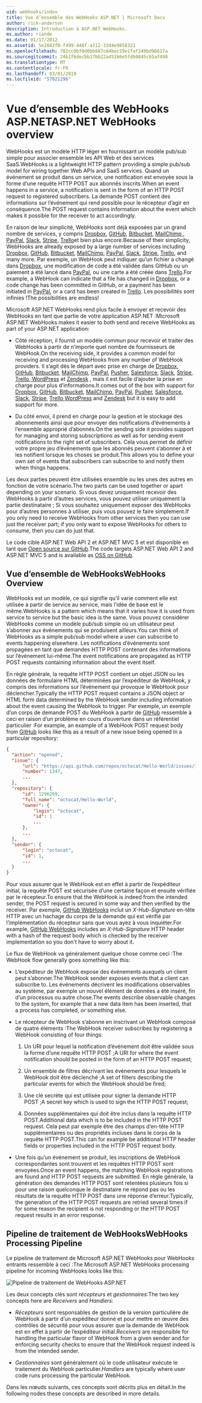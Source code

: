 ```yaml
---
uid: webhooks/index
title: Vue d’ensemble des WebHooks ASP.NET | Microsoft Docs
author: rick-anderson
description: Introduction à ASP.NET WebHooks.
ms.author: riande
ms.date: 01/17/2012
ms.assetid: 5e2843f0-f499-448f-a712-33d4e9858321
ms.openlocfilehash: 702cc0bf0d0bb887c64bec19e1faf249bd96617a
ms.sourcegitcommit: 24b1f6decbb17bb22a45166e5fdb0845c65af498
ms.translationtype: MT
ms.contentlocale: fr-FR
ms.lasthandoff: 03/01/2019
ms.locfileid: "57021296"
---
```

# <a name="aspnet-webhooks-overview"></a><span data-ttu-id="0843a-103">Vue d’ensemble des WebHooks ASP.NET</span><span class="sxs-lookup"><span data-stu-id="0843a-103">ASP.NET WebHooks overview</span></span>

<span data-ttu-id="0843a-104">WebHooks est un modèle HTTP léger en fournissant un modèle pub/sub simple pour associer ensemble les API Web et des services SaaS.</span><span class="sxs-lookup"><span data-stu-id="0843a-104">WebHooks is a lightweight HTTP pattern providing a simple pub/sub model for wiring together Web APIs and SaaS services.</span></span> <span data-ttu-id="0843a-105">Quand un événement se produit dans un service, une notification est envoyée sous la forme d’une requête HTTP POST aux abonnés inscrits.</span><span class="sxs-lookup"><span data-stu-id="0843a-105">When an event happens in a service, a notification is sent in the form of an HTTP POST request to registered subscribers.</span></span> <span data-ttu-id="0843a-106">La demande POST contient des informations sur l’événement qui rend possible pour le récepteur d’agir en conséquence.</span><span class="sxs-lookup"><span data-stu-id="0843a-106">The POST request contains information about the event which makes it possible for the receiver to act accordingly.</span></span>

<span data-ttu-id="0843a-107">En raison de leur simplicité, WebHooks sont déjà exposées par un grand nombre de services, y compris [Dropbox](http://dropbox.com/), [GitHub](http://www.github.com/), [Bitbucket](https://bitbucket.org/), [MailChimp ](http://www.mailchimp.com/), [PayPal](http://www.paypal.com/), [Slack](http://www.slack.com), [Stripe](http://www.stripe.com), [Trello](http://www.trello.com/)et bien plus encore.</span><span class="sxs-lookup"><span data-stu-id="0843a-107">Because of their simplicity, WebHooks are already exposed by a large number of services including [Dropbox](http://dropbox.com/), [GitHub](http://www.github.com/), [Bitbucket](https://bitbucket.org/), [MailChimp](http://www.mailchimp.com/), [PayPal](http://www.paypal.com/), [Slack](http://www.slack.com), [Stripe](http://www.stripe.com), [Trello](http://www.trello.com/), and many more.</span></span> <span data-ttu-id="0843a-108">Par exemple, un WebHook peut indiquer qu’un fichier a changé dans [Dropbox](http://dropbox.com/), une modification de code a été validée dans GitHub ou un paiement a été lancé dans [PayPal](http://www.paypal.com/), ou une carte a été créée dans [ Trello](http://www.trello.com/).</span><span class="sxs-lookup"><span data-stu-id="0843a-108">For example, a WebHook can indicate that a file has changed in [Dropbox](http://dropbox.com/), or a code change has been committed in GitHub, or a payment has been initiated in [PayPal](http://www.paypal.com/), or a card has been created in [Trello](http://www.trello.com/).</span></span> <span data-ttu-id="0843a-109">Les possibilités sont infinies !</span><span class="sxs-lookup"><span data-stu-id="0843a-109">The possibilities are endless!</span></span>

<span data-ttu-id="0843a-110">Microsoft ASP.NET WebHooks rend plus facile à envoyer et recevoir des WebHooks en tant que partie de votre application ASP.NET :</span><span class="sxs-lookup"><span data-stu-id="0843a-110">Microsoft ASP.NET WebHooks makes it easier to both send and receive WebHooks as part of your ASP.NET application:</span></span>

* <span data-ttu-id="0843a-111">Côté réception, il fournit un modèle commun pour recevoir et traiter des WebHooks à partir de n’importe quel nombre de fournisseurs de WebHook.</span><span class="sxs-lookup"><span data-stu-id="0843a-111">On the receiving side, it provides a common model for receiving and processing WebHooks from any number of WebHook providers.</span></span> <span data-ttu-id="0843a-112">Il s’agit dès le départ avec prise en charge de [Dropbox](http://dropbox.com/), [GitHub](http://www.github.com/), [Bitbucket](https://bitbucket.org/), [MailChimp](http://www.mailchimp.com/), [PayPal](http://www.paypal.com/), [Pusher](http://www.pusher.com), [Salesforce](http://www.salesforce.com), [Slack](http://www.slack.com), [Stripe](http://www.stripe.com), [Trello](http://www.trello.com/),[ WordPress](http://www.wordpress.com) et [Zendesk](https://www.zendesk.com/) , mais il est facile d’ajouter la prise en charge pour plus d’informations.</span><span class="sxs-lookup"><span data-stu-id="0843a-112">It comes out of the box with support for [Dropbox](http://dropbox.com/), [GitHub](http://www.github.com/), [Bitbucket](https://bitbucket.org/), [MailChimp](http://www.mailchimp.com/), [PayPal](http://www.paypal.com/), [Pusher](http://www.pusher.com), [Salesforce](http://www.salesforce.com), [Slack](http://www.slack.com), [Stripe](http://www.stripe.com), [Trello](http://www.trello.com/),[WordPress](http://www.wordpress.com) and [Zendesk](https://www.zendesk.com/) but it is easy to add support for more.</span></span>

* <span data-ttu-id="0843a-113">Du côté envoi, il prend en charge pour la gestion et le stockage des abonnements ainsi que pour envoyer des notifications d’événements à l’ensemble approprié d’abonnés.</span><span class="sxs-lookup"><span data-stu-id="0843a-113">On the sending side it provides support for managing and storing subscriptions as well as for sending event notifications to the right set of subscribers.</span></span> <span data-ttu-id="0843a-114">Cela vous permet de définir votre propre jeu d’événements que les abonnés peuvent s’abonner à et les notifient lorsque les choses se produit.</span><span class="sxs-lookup"><span data-stu-id="0843a-114">This allows you to define your own set of events that subscribers can subscribe to and notify them when things happens.</span></span>

<span data-ttu-id="0843a-115">Les deux parties peuvent être utilisées ensemble ou les unes des autres en fonction de votre scénario.</span><span class="sxs-lookup"><span data-stu-id="0843a-115">The two parts can be used together or apart depending on your scenario.</span></span> <span data-ttu-id="0843a-116">Si vous devez uniquement recevoir des WebHooks à partir d’autres services, vous pouvez utiliser uniquement la partie destinataire ; Si vous souhaitez uniquement exposer des WebHooks pour d’autres personnes à utiliser, puis vous pouvez le faire simplement.</span><span class="sxs-lookup"><span data-stu-id="0843a-116">If you only need to receive WebHooks from other services then you can use just the receiver part; if you only want to expose WebHooks for others to consume, then you can do just that.</span></span>

<span data-ttu-id="0843a-117">Le code cible ASP.NET Web API 2 et ASP.NET MVC 5 et est disponible en tant que [Open source sur GitHub](https://github.com/aspnet/WebHooks).</span><span class="sxs-lookup"><span data-stu-id="0843a-117">The code targets ASP.NET Web API 2 and ASP.NET MVC 5 and is available as [OSS on GitHub](https://github.com/aspnet/WebHooks).</span></span>

## <a name="webhooks-overview"></a><span data-ttu-id="0843a-118">Vue d’ensemble de WebHooks</span><span class="sxs-lookup"><span data-stu-id="0843a-118">WebHooks Overview</span></span>

<span data-ttu-id="0843a-119">WebHooks est un modèle, ce qui signifie qu’il varie comment elle est utilisée à partir de service au service, mais l’idée de base est le même.</span><span class="sxs-lookup"><span data-stu-id="0843a-119">WebHooks is a pattern which means that it varies how it is used from service to service but the basic idea is the same.</span></span> <span data-ttu-id="0843a-120">Vous pouvez considérer WebHooks comme un modèle pub/sub simple où un utilisateur peut s’abonner aux événements qui se produisent ailleurs.</span><span class="sxs-lookup"><span data-stu-id="0843a-120">You can think of WebHooks as a simple pub/sub model where a user can subscribe to events happening elsewhere.</span></span> <span data-ttu-id="0843a-121">Les notifications d’événements sont propagées en tant que demandes HTTP POST contenant des informations sur l’événement lui-même.</span><span class="sxs-lookup"><span data-stu-id="0843a-121">The event notifications are propagated as HTTP POST requests containing information about the event itself.</span></span>

<span data-ttu-id="0843a-122">En règle générale, la requête HTTP POST contient un objet JSON ou les données de formulaire HTML déterminées par l’expéditeur de WebHook, y compris des informations sur l’événement qui provoque le WebHook pour déclencher.</span><span class="sxs-lookup"><span data-stu-id="0843a-122">Typically the HTTP POST request contains a JSON object or HTML form data determined by the WebHook sender including information about the event causing the WebHook to trigger.</span></span> <span data-ttu-id="0843a-123">Par exemple, un exemple d’un corps de demande POST du WebHook à partir de [GitHub](http://www.github.com/) ressemble à ceci en raison d’un problème en cours d’ouverture dans un référentiel particulier :</span><span class="sxs-lookup"><span data-stu-id="0843a-123">For example, an example of a WebHook POST request body from [GitHub](http://www.github.com/) looks like this as a result of a new issue being opened in a particular repository:</span></span>

```json
{
  "action": "opened",
  "issue": {
      "url": "https://api.github.com/repos/octocat/Hello-World/issues/1347",
      "number": 1347,
      ...
  },
  "repository": {
      "id": 1296269,
      "full_name": "octocat/Hello-World",
      "owner": {
          "login": "octocat",
          "id": 1
          ...
      },
      ...
  },
  "sender": {
      "login": "octocat",
      "id": 1,
      ...
  }
}
```

<span data-ttu-id="0843a-124">Pour vous assurer que le WebHook est en effet à partir de l’expéditeur initial, la requête POST est sécurisée d’une certaine façon et ensuite vérifiée par le récepteur.</span><span class="sxs-lookup"><span data-stu-id="0843a-124">To ensure that the WebHook is indeed from the intended sender, the POST request is secured in some way and then verified by the receiver.</span></span> <span data-ttu-id="0843a-125">Par exemple, [GitHub WebHooks](https://developer.github.com/webhooks/) inclut un *X-Hub-Signature* en-tête HTTP avec un hachage du corps de la demande qui est vérifié par l’implémentation du récepteur sans que vous ayez à vous inquiéter.</span><span class="sxs-lookup"><span data-stu-id="0843a-125">For example, [GitHub WebHooks](https://developer.github.com/webhooks/) includes an *X-Hub-Signature* HTTP header with a hash of the request body which is checked by the receiver implementation so you don't have to worry about it.</span></span>

<span data-ttu-id="0843a-126">Le flux de WebHook va généralement quelque chose comme ceci :</span><span class="sxs-lookup"><span data-stu-id="0843a-126">The WebHook flow generally goes something like this:</span></span>

* <span data-ttu-id="0843a-127">L’expéditeur de WebHook expose des événements auxquels un client peut s’abonner.</span><span class="sxs-lookup"><span data-stu-id="0843a-127">The WebHook sender exposes events that a client can subscribe to.</span></span> <span data-ttu-id="0843a-128">Les événements décrivent les modifications observables au système, par exemple un nouvel élément de données a été inséré, fin d’un processus ou autre chose.</span><span class="sxs-lookup"><span data-stu-id="0843a-128">The events describe observable changes to the system, for example that a new data item has been inserted, that a process has completed, or something else.</span></span>

* <span data-ttu-id="0843a-129">Le récepteur de WebHook s’abonne en inscrivant un WebHook composé de quatre éléments :</span><span class="sxs-lookup"><span data-stu-id="0843a-129">The WebHook receiver subscribes by registering a WebHook consisting of four things:</span></span>

     1. <span data-ttu-id="0843a-130">Un URI pour lequel la notification d’événement doit être validée sous la forme d’une requête HTTP POST ;</span><span class="sxs-lookup"><span data-stu-id="0843a-130">A URI for where the event notification should be posted in the form of an HTTP POST request;</span></span>

     2. <span data-ttu-id="0843a-131">Un ensemble de filtres décrivant les événements pour lesquels le WebHook doit être déclenché ;</span><span class="sxs-lookup"><span data-stu-id="0843a-131">A set of filters describing the particular events for which the WebHook should be fired;</span></span>

     3. <span data-ttu-id="0843a-132">Une clé secrète qui est utilisée pour signer la demande HTTP POST ;</span><span class="sxs-lookup"><span data-stu-id="0843a-132">A secret key which is used to sign the HTTP POST request;</span></span>

     4. <span data-ttu-id="0843a-133">Données supplémentaires qui doit être inclus dans la requête HTTP POST.</span><span class="sxs-lookup"><span data-stu-id="0843a-133">Additional data which is to be included in the HTTP POST request.</span></span> <span data-ttu-id="0843a-134">Cela peut par exemple être des champs d’en-tête HTTP supplémentaires ou des propriétés incluses dans le corps de la requête HTTP POST.</span><span class="sxs-lookup"><span data-stu-id="0843a-134">This can for example be additional HTTP header fields or properties included in the HTTP POST request body.</span></span>

* <span data-ttu-id="0843a-135">Une fois qu’un événement se produit, les inscriptions de WebHook correspondantes sont trouvent et les requêtes HTTP POST sont envoyées.</span><span class="sxs-lookup"><span data-stu-id="0843a-135">Once an event happens, the matching WebHook registrations are found and HTTP POST requests are submitted.</span></span> <span data-ttu-id="0843a-136">En règle générale, la génération des demandes HTTP POST sont retentées plusieurs fois si pour une raison quelconque le destinataire ne répond pas ou les résultats de la requête HTTP POST dans une réponse d’erreur.</span><span class="sxs-lookup"><span data-stu-id="0843a-136">Typically, the generation of the HTTP POST requests are retried several times if for some reason the recipient is not responding or the HTTP POST request results in an error response.</span></span>

## <a name="webhooks-processing-pipeline"></a><span data-ttu-id="0843a-137">Pipeline de traitement de WebHooks</span><span class="sxs-lookup"><span data-stu-id="0843a-137">WebHooks Processing Pipeline</span></span>

<span data-ttu-id="0843a-138">Le pipeline de traitement de Microsoft ASP.NET WebHooks pour WebHooks entrants ressemble à ceci :</span><span class="sxs-lookup"><span data-stu-id="0843a-138">The Microsoft ASP.NET WebHooks processing pipeline for incoming WebHooks looks like this:</span></span>

![Pipeline de traitement de WebHooks ASP.NET](_static/WebHookReceivers.png)

<span data-ttu-id="0843a-140">Les deux concepts clés sont *récepteurs* et *gestionnaires*:</span><span class="sxs-lookup"><span data-stu-id="0843a-140">The two key concepts here are *Receivers* and *Handlers*:</span></span>

* <span data-ttu-id="0843a-141">*Récepteurs* sont responsables de gestion de la version particulière de WebHook à partir d’un expéditeur donné et pour mettre en œuvre des contrôles de sécurité pour vous assurer que la demande de WebHook est en effet à partir de l’expéditeur initial.</span><span class="sxs-lookup"><span data-stu-id="0843a-141">*Receivers* are responsible for handling the particular flavor of WebHook from a given sender and for enforcing security checks to ensure that the WebHook request indeed is from the intended sender.</span></span>

* <span data-ttu-id="0843a-142">*Gestionnaires* sont généralement où le code utilisateur exécute le traitement du WebHook particulier.</span><span class="sxs-lookup"><span data-stu-id="0843a-142">*Handlers* are typically where user code runs processing the particular WebHook.</span></span>

<span data-ttu-id="0843a-143">Dans les nœuds suivants, ces concepts sont décrits plus en détail.</span><span class="sxs-lookup"><span data-stu-id="0843a-143">In the following nodes these concepts are described in more details.</span></span>
